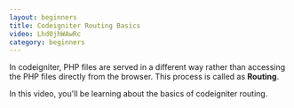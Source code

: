 ```yaml
---
layout: beginners
title: Codeigniter Routing Basics
video: Lhd0jhWAwRc
category: beginners
---
```


In codeigniter, PHP files are served in a different way rather than accessing the PHP files directly from the browser. This process is called as **Routing**.

In this video, you'll be learning about the basics of codeigniter routing. 